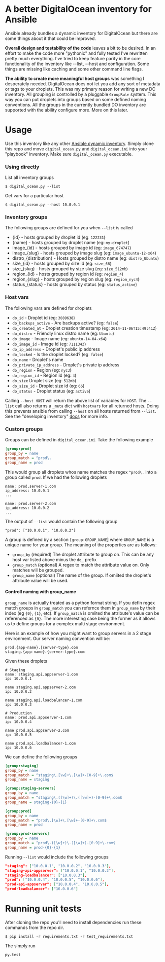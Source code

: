 A better DigitalOcean inventory for Ansible
===========================================

Ansible already bundles a dynamic inventory for DigitalOcean but there are some
things about it that could be improved.

**Overall design and testability of the code** leaves a bit to be desired. In an
effort to make the code more "pythonic" and fully tested I've rewritten pretty
much everything. I've tried to keep feature parity in the core functionality
of the inventory like --list, --host and configuration. Some things are missing like
caching and some other command line flags.

**The ability to create more meaningful host groups** was something I desperately needed.
DigitalOcean does not let you add any sort of metadata or tags to your droplets. This was my
primary reason for writing a new DO inventory.  All grouping is controlled by a pluggable `GroupRule`
system. This way you can put droplets into groups based on some defined naming conventions. All the
groups in the currently bundled DO inventory are supported with the ability configure more. More on this later.


Usage
=====
Use this inventory like any other [Ansible dynamic inventory](http://docs.ansible.com/intro_dynamic_inventory.html). Simply clone this repo and move `digital_ocean.py` and `digital_ocean.ini` into your "playbook" inventory. Make sure `digital_ocean.py` executable. 

### Using directly
List all inventory groups
```shell
$ digital_ocean.py --list
```

Get vars for a particular host
```shell
$ digital_ocean.py --host 10.0.0.1
```

### Inventory groups 
The following groups are defined for you when `--list` is called

* {id} - hosts grouped by droplet id (eg: `122231`)
* {name} - hosts grouped by droplet name (eg: `my-droplet`)
* image_{id} - hosts grouped by image id (eg: `image_674747`)
* image_{slug} - hosts grouped by image slug (eg: `image_ubuntu-12-x64`)
* distro_{distribution} - Hosts grouped by distro name (eg: `distro_Ubuntu`)
* size_{id} - hosts grouped by size id (eg: `size_66`)
* size_{slug} - hosts grouped by size slug (eg: `size_512mb`)
* region_{id} - hosts grouped by region id (eg: `region_4`)
* region_{slug} - hosts grouped by region slug (eg: `region_nyc4`)
* status_{status} - hosts grouped by status (eg: `status_active`)


### Host vars
The following vars are defined for droplets

* `do_id` - Droplet id (eg: `3089638`)
* `do_backups_active` - Are backups active? (eg: `false`)
* `do_created_at` - Droplet creation timestamp (eg: `2014-11-06T15:49:41Z`)
* `do_distro` - Friendly linux distro name (eg: `Ubuntu`)
* `do_image` - Image name (eg: `ubuntu-14-04-x64`)
* `do_image_id` - Image id (eg: `7111343`)
* `do_ip_address` - Droplet's public ip address
* `do_locked` - Is the droplet locked? (eg: `false`)
* `do_name` - Droplet's name
* `do_private_ip_address` - Droplet's private ip address
* `do_region` - Region (eg: `nyc3`)
* `do_region_id` - Region id (eg: `4`)
* `do_size` Droplet size (eg: `512mb`)
* `do_size_id` - Droplet size id (eg: `66`)
* `do_status` - Droplet status (eg: `active`)

Calling `--host HOST` will return the above list of variables for `HOST`. The `--list` call also returns a `_meta` dict with `hostvars` for all returned hosts. Doing this prevents ansible from calling `--host` on all hosts returned from `--list`. See the "developing inventory" [docs](http://docs.ansible.com/developing_inventory.html#tuning-the-external-inventory-script) for more info.


### Custom groups

Groups can be defined in `digital_ocean.ini`. Take the following example

```ini
[group:prod]
group_by = name
group_match = ^prod\.
group_name = prod
```

This would group all droplets whos name matches the regex `^prod\.` into a group called `prod`. If we had the following droplets

```
name: prod.server-1.com
ip_address: 10.0.0.1
...

name: prod.server-2.com
ip_address: 10.0.0.2
...
```

The output of `--list` would contain the following group
```
"prod": ["10.0.0.1", "10.0.0.2"]
```

A group is defined by a section `[group:GROUP_NAME`] where `GROUP_NAME` is a unique name for your group. The meaning of the properties are as follows:

* `group_by` (required) The droplet attribute to group on. This can be any host var listed above minus the `do_` prefix
* `group_match` (optional) A regex to match the attribute value on. Only matches will be grouped.
* `group_name` (optional) The name of the group. If omiited the droplet's attribute value will be used.

#### Controll naming with group_name
`group_name` is actually treated as a python format string. If you defin regex match groups in `group_match` you can refernce them in `group_name` by their index (eg `{0}`, `{1}`, etc). If `group_match` is omiited the attribute's value can be 
referenced as `{0}`. The more interesting case being the former as it allows us to define groups for a complex multi stage environment.

Here is an example of how you might want to group servers in a 2 stage environment. Our server naming convention will be:

```
prod.{app-name}.{server-type}.com
staging.{app-name}.{server-type}.com
```

Given these droplets

```
# Staging
name: staging.api.appserver-1.com
ip: 10.0.0.1

name staging.api.appserver-2.com
ip: 10.0.0.2

name staging.api.loadbalancer-1.com
ip: 10.0.0.3

# Production
name: prod.api.appserver-1.com
ip: 10.0.0.4

name prod.api.appserver-2.com
ip: 10.0.0.5

name prod.api.loadbalancer-1.com
ip: 10.0.0.6
```

We can define the following groups

```ini
[group:staging]
group_by = name
group_match = ^staging\.[\w]+\.[\w]+-[0-9]+\.com$
group_name = staging

[group:staging-servers]
group_by = name
group_match = ^staging\.([\w]+)\.([\w]+)-[0-9]+\.com$
group_name = staging-{0}-{1}

[group:prod]
group_by = name
group_match = ^prod\.[\w]+\.[\w]+-[0-9]+\.com$
group_name = prod

[group:prod-servers]
group_by = name
group_match = ^prod\.([\w]+)\.([\w]+)-[0-9]+\.com$
group_name = prod-{0}-{1}
```

Running `--list` would include the following groups
```json
"staging": ["10.0.0.1", "10.0.0.2", "10.0.0.3"],
"staging-api-appserver": ["10.0.0.1", "10.0.0.2"],
"staging-loadbalancer": ["10.0.0.3"],
"prod": ["10.0.0.4", "10.0.0.5", "10.0.0.6"],
"prod-api-appserver": ["10.0.0.4", "10.0.0.5"],
"prod-loadbalancer": ["10.0.0.6"]
```

Running unit tests
===================
After cloning the repo you'll need to install dependencies run these commands from the repo dir.

```shell
$ pip install -r requirements.txt -r test_requirements.txt
```

The simply run
```
py.test
```







